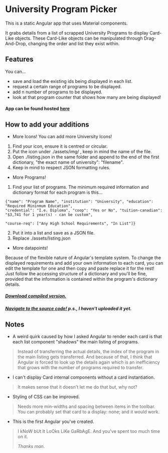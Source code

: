 # University Program Picker
This is a static Angular app that uses Material components.

It grabs details from a list of scrapped University Programs to display Card-Like objects. 
These Card-Like objects can be manipulated through Drag-And-Drop, changing the order and list they exist within.

## Features
You can...
 - save and load the existing ids being displayed in each list.
 - request a certain range of programs to be displayed.
 - add n number of programs to be displayed.
 - look at that program counter that shows how many are being displayed!

#### App can be found hosted [here](https://protoconal.github.io/html-toys/university/dist/index.html)

## How to add your additions
 - More Icons! You can add more University Icons!
1. Find your icon, ensure it is centred or circular.
2. Put the icon under ./assets/img/ , keep in mind the name of the file.
3. Open ./listing.json in the same folder and append to the end of the first dictionary, "the exact name of university": "filename". 
4. Keep in mind to respect JSON formatting rules.
   
 - More Programs!
1. Find your list of programs. The minimum required information and dictionary format for each program is this...
```
{"name": "Program Name", "institution": "University", "education": "Required Mininmum Education",
"credential": "I.e. Diploma", "coop": "Yes or No", "tuition-canadian": "$3,741 for 1 year(s) - can be custom", 

"course-req": ["Any High School Requirements", "In List"]}
```
2. Put it into a list and save as a JSON file.
3. Replace ./assets/listing.json

 - More datapoints!

Because of the flexible nature of Angular's template system. To change the displayed requirements and add your own information to each card, 
you can edit the template for one and then copy and paste replace it for the rest! Just follow the accessing structure of a dictionary and 
you'll be fine, provided that the information is contained within the program's dictionary details.

##### [Download compiled version.](./dist)
##### [Navigate to the source code!](./source) p.s., I haven't uploaded it yet.

## Notes
 - A weird quirk caused by how I asked Angular to render each card is that each list component "shadows" the main listing of programs.
 > Instead of transferring the actual details, the index of the program in the main listing gets transferred. And because of that, 
 > I think that Angular is forced to look up the details again which is an inefficiency that grows with the number of programs required to transfer.
 - I can't display Card internal components without a card instantiation.
 > It makes sense that it doesn't let me do that but, why not?
 - Styling of CSS can be improved.
 > Needs more min-widths and spacing between items in the toolbar. You can probably set that card to a display: none; and it would work.
 - This is the first Angular you've created.
 > I kNoW bUt It LoOks LiKe GaRbAgE. And you've spent too much time on it. 
 > 
 > *Thanks man.*
